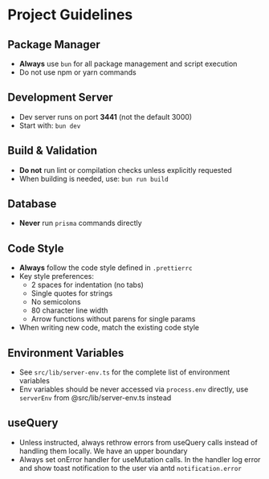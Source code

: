 # Project Guidelines

## Package Manager

- **Always** use `bun` for all package management and script execution
- Do not use npm or yarn commands

## Development Server

- Dev server runs on port **3441** (not the default 3000)
- Start with: `bun dev`

## Build & Validation

- **Do not** run lint or compilation checks unless explicitly requested
- When building is needed, use: `bun run build`

## Database

- **Never** run `prisma` commands directly

## Code Style

- **Always** follow the code style defined in `.prettierrc`
- Key style preferences:
  - 2 spaces for indentation (no tabs)
  - Single quotes for strings
  - No semicolons
  - 80 character line width
  - Arrow functions without parens for single params
- When writing new code, match the existing code style

## Environment Variables

- See `src/lib/server-env.ts` for the complete list of environment variables
- Env variables should be never accessed via `process.env` directly, use `serverEnv` from @src/lib/server-env.ts instead

## useQuery

- Unless instructed, always rethrow errors from useQuery calls instead of handling them locally. We have an upper boundary
- Always set onError handler for useMutation calls. In the handler log error and show toast notification to the user via antd `notification.error`
